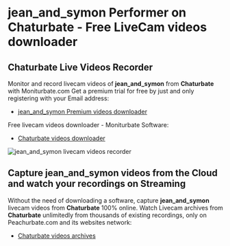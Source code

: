 # jean_and_symon Performer on Chaturbate - Free LiveCam videos downloader

## Chaturbate Live Videos Recorder

Monitor and record livecam videos of **jean_and_symon** from **Chaturbate** with Moniturbate.com
Get a premium trial for free by just and only registering with your Email address:
* [jean_and_symon Premium videos downloader](https://moniturbate.com/request-demo-licence-key.html)

Free livecam videos downloader - Moniturbate Software:
* [Chaturbate videos downloader](https://moniturbate.com/moniturbate-download-software.html)

![jean_and_symon livecam videos recorder](https://peachurnet.com/templates/moniturbate-software.png)


## Capture jean_and_symon videos from the Cloud and watch your recordings on Streaming

Without the need of downloading a software, capture **jean_and_symon** livecam videos from **Chaturbate** 100% online.
Watch Livecam archives from **Chaturbate** unlimitedly from thousands of existing recordings, only on Peachurbate.com and its websites network:
* [Chaturbate videos archives](https://peachurnet.com/)
